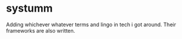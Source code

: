 # systumm
Adding whichever whatever terms and lingo in tech i got around.
Their frameworks are also written.
